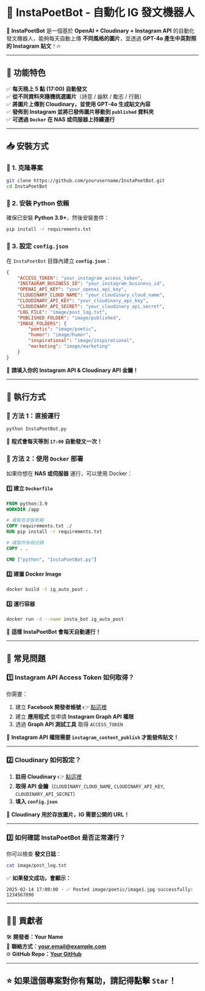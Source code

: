 # 📸 InstaPoetBot - 自動化 IG 發文機器人

🚀 **InstaPoetBot** 是一個基於 **OpenAI + Cloudinary + Instagram API** 的自動化發文機器人，能夠每天自動上傳 **不同風格的圖片**，並透過 **GPT-4o 產生中英對照的 Instagram 貼文**！🔥

---
## **🌟 功能特色**
✅ **每天晚上 5 點 (17:00) 自動發文**  
✅ **從不同資料夾隨機挑選圖片**（詩意 / 幽默 / 勵志 / 行銷）  
✅ **將圖片上傳到 Cloudinary，並使用 GPT-4o 生成貼文內容**  
✅ **發佈到 Instagram 並將已發佈圖片移動到 `published` 資料夾**  
✅ **可透過 `Docker` 在 NAS 或伺服器上持續運行**  

---

## **📥 安裝方式**
### **🔹 1. 克隆專案**
```bash
git clone https://github.com/yourusername/InstaPoetBot.git
cd InstaPoetBot
```

### **🔹 2. 安裝 Python 依賴**
確保已安裝 **Python 3.9+**，然後安裝套件：
```bash
pip install -r requirements.txt
```

### **🔹 3. 設定 `config.json`**
在 `InstaPoetBot` 目錄內建立 **`config.json`**：
```json
{
    "ACCESS_TOKEN": "your_instagram_access_token",
    "INSTAGRAM_BUSINESS_ID": "your_instagram_business_id",
    "OPENAI_API_KEY": "your_openai_api_key",
    "CLOUDINARY_CLOUD_NAME": "your_cloudinary_cloud_name",
    "CLOUDINARY_API_KEY": "your_cloudinary_api_key",
    "CLOUDINARY_API_SECRET": "your_cloudinary_api_secret",
    "LOG_FILE": "image/post_log.txt",
    "PUBLISHED_FOLDER": "image/published",
    "IMAGE_FOLDERS": {
        "poetic": "image/poetic",
        "humor": "image/humor",
        "inspirational": "image/inspirational",
        "marketing": "image/marketing"
    }
}
```
📌 **請填入你的 Instagram API & Cloudinary API 金鑰！**

---

## **🚀 執行方式**
### **🔹 方法 1：直接運行**
```bash
python InstaPoetBot.py
```
📌 **程式會每天等到 `17:00` 自動發文一次！**

### **🔹 方法 2：使用 `Docker` 部署**
如果你想在 **NAS 或伺服器** 運行，可以使用 Docker：

#### **1️⃣ 建立 `Dockerfile`**
```dockerfile
FROM python:3.9
WORKDIR /app

# 複製並安裝依賴
COPY requirements.txt ./
RUN pip install -r requirements.txt

# 複製所有程式碼
COPY . .

CMD ["python", "InstaPoetBot.py"]
```

#### **2️⃣ 建置 Docker Image**
```bash
docker build -t ig_auto_post .
```

#### **3️⃣ 運行容器**
```bash
docker run -d --name insta_bot ig_auto_post
```
📌 **這樣 InstaPoetBot 會每天自動運行！**

---

## **📌 常見問題**
### **1️⃣ Instagram API Access Token 如何取得？**
你需要：
1. 建立 **Facebook 開發者帳號** 👉 [點這裡](https://developers.facebook.com/)
2. 建立 **應用程式** 並申請 **Instagram Graph API 權限**
3. 透過 **Graph API 測試工具** 取得 `ACCESS_TOKEN`

📌 **Instagram API 權限需要 `instagram_content_publish` 才能發佈貼文！**

---

### **2️⃣ Cloudinary 如何設定？**
1. **註冊 Cloudinary** 👉 [點這裡](https://cloudinary.com/)
2. **取得 API 金鑰**（`CLOUDINARY_CLOUD_NAME`, `CLOUDINARY_API_KEY`, `CLOUDINARY_API_SECRET`）
3. **填入 `config.json`**

📌 **Cloudinary 用於存放圖片，IG 需要公開的 URL！**

---

### **3️⃣ 如何確認 InstaPoetBot 是否正常運行？**
你可以檢查 **發文日誌**：
```bash
cat image/post_log.txt
```
✅ **如果發文成功，會顯示：**
```
2025-02-14 17:00:00 - ✅ Posted image/poetic/image1.jpg successfully: 1234567890
```

---

## **👨‍💻 貢獻者**
🛠 **開發者：Your Name**  
📧 **聯絡方式：your.email@example.com**  
🌐 **GitHub Repo：[Your GitHub](https://github.com/yourusername/InstaPoetBot)**  

---
## **⭐ 如果這個專案對你有幫助，請記得點擊 `Star`！**
